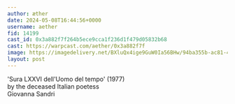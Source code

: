 ```yaml
---
author: æther
date: 2024-05-08T16:44:56+0000
username: aether
fid: 14199
cast_id: 0x3a882f7f264b5ece9cca1f236d1f479d05832b68
cast: https://warpcast.com/aether/0x3a882f7f
image: https://imagedelivery.net/BXluQx4ige9GuW0Ia56BHw/94ba355b-ac81-4db1-93e9-39df35152000/original
layout: post
---
```

'Sura LXXVI dell'Uomo del tempo' (1977)  
by the deceased Italian poetess   
Giovanna Sandri  

<img src='https://imagedelivery.net/BXluQx4ige9GuW0Ia56BHw/94ba355b-ac81-4db1-93e9-39df35152000/original' alt='' referrerpolicy='no-referrer'/>